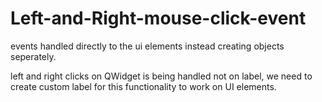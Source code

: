 # Left-and-Right-mouse-click-event
events handled directly to the ui elements instead creating objects seperately.
 
 left and right clicks on QWidget is being handled not on label, we need to create custom label for this functionality to work on UI elements.
